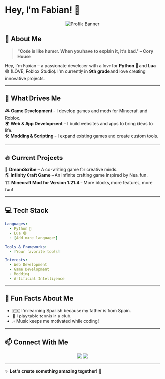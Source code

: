 # Hey, I'm Fabian! 🚀

<p align="center">
  <img src="https://source.unsplash.com/1600x400/?technology,coding" alt="Profile Banner">
</p>

## 🎨 About Me
> **"Code is like humor. When you have to explain it, it’s bad." – Cory House**

Hey, I'm Fabian – a passionate developer with a love for **Python** 🐍 and **Lua** 🟢 (LÖVE, Roblox Studio). I'm currently in **9th grade** and love creating innovative projects.

---

## 🚀 What Drives Me
🎮 **Game Development** – I develop games and mods for Minecraft and Roblox.  
🌍 **Web & App Development** – I build websites and apps to bring ideas to life.  
🛠️ **Modding & Scripting** – I expand existing games and create custom tools.  

---

## 🔥 Current Projects
📌 **DreamScribe** – A co-writing game for creative minds.  
🌎 **Infinity Craft Game** – An infinite crafting game inspired by Neal.fun.  
🏗️ **Minecraft Mod for Version 1.21.4** – More blocks, more features, more fun!  

---

## 💻 Tech Stack
```yaml
Languages:
  - Python 🐍
  - Lua 🟢
  - [Add more languages]

Tools & Frameworks:
  - [Your favorite tools]

Interests:
  - Web Development
  - Game Development
  - Modding
  - Artificial Intelligence
```

---

## 🎯 Fun Facts About Me
- 🇪🇸 I'm learning Spanish because my father is from Spain.
- 🏓 I play table tennis in a club.
- 🎶 Music keeps me motivated while coding!

---

## 📫 Connect With Me
<p align="center">
  <a href="[Your GitHub Link]"><img src="https://img.shields.io/badge/GitHub-%2312100E.svg?&style=for-the-badge&logo=github&logoColor=white"/></a>
  <a href="[Your Discord Link]"><img src="https://img.shields.io/badge/Discord-%237289DA.svg?&style=for-the-badge&logo=discord&logoColor=white"/></a>
</p>

---

✨ **Let's create something amazing together!** 🚀
